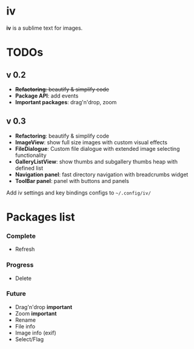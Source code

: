 iv
==

__iv__ is a sublime text for images.


TODOs
==

## v 0.2
* ~~**Refactoring**: beautify & simplify code~~
* **Package API**: add events
* **Important packages**: drag'n'drop, zoom

## v 0.3
* **Refactoring**: beautify & simplify code
* **ImageView**: show full size images with custom visual effects
* **FileDialogue**: Custom file dialogue with extended image selecting functionality
* **GalleryListView**: show thumbs and subgallery thumbs heap with defined list
* **Navigation panel**: fast directory navigation with breadcrumbs widget
* **ToolBar panel**: panel with buttons and panels

Add iv settings and key bindings configs to `~/.config/iv/`

Packages list
===

### Complete

* Refresh

### Progress
* Delete

### Future
* Drag'n'drop **important**
* Zoom **important**
* Rename
* File info
* Image info (exif)
* Select/Flag
